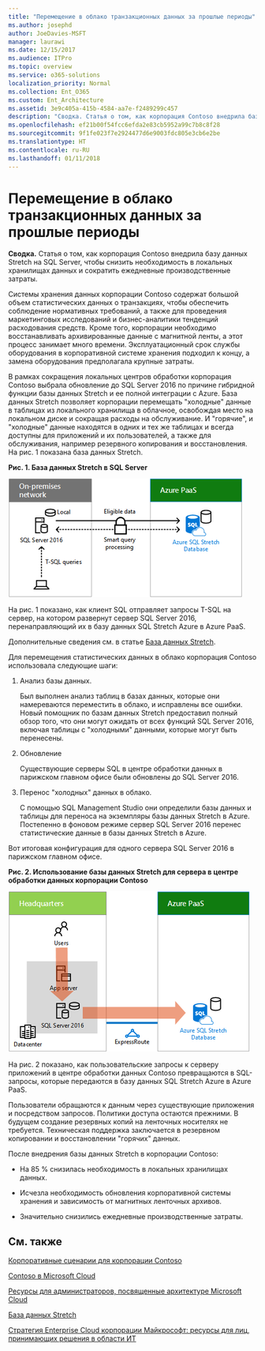 ```yaml
---
title: "Перемещение в облако транзакционных данных за прошлые периоды"
ms.author: josephd
author: JoeDavies-MSFT
manager: laurawi
ms.date: 12/15/2017
ms.audience: ITPro
ms.topic: overview
ms.service: o365-solutions
localization_priority: Normal
ms.collection: Ent_O365
ms.custom: Ent_Architecture
ms.assetid: 3e9c405a-415b-4584-aa7e-f2489299c457
description: "Сводка. Статья о том, как корпорация Contoso внедрила базу данных Stretch на SQL Server, чтобы снизить необходимость в локальных хранилищах данных и сократить ежедневные производственные затраты."
ms.openlocfilehash: ef21b00f54fcc6efda2e83cb5952a99c7b8c8f28
ms.sourcegitcommit: 9f1fe023f7e2924477d6e9003fdc805e3cb6e2be
ms.translationtype: HT
ms.contentlocale: ru-RU
ms.lasthandoff: 01/11/2018
---
```

# <a name="moving-historical-transaction-data-to-the-cloud"></a>Перемещение в облако транзакционных данных за прошлые периоды

 **Сводка.** Статья о том, как корпорация Contoso внедрила базу данных Stretch на SQL Server, чтобы снизить необходимость в локальных хранилищах данных и сократить ежедневные производственные затраты.
  
Системы хранения данных корпорации Contoso содержат большой объем статистических данных о транзакциях, чтобы обеспечить соблюдение нормативных требований, а также для проведения маркетинговых исследований и бизнес-аналитики тенденций расходования средств. Кроме того, корпорации необходимо восстанавливать архивированные данные с магнитной ленты, а этот процесс занимает много времени. Эксплуатационный срок службы оборудования в корпоративной системе хранения подходил к концу, а замена оборудования предполагала крупные затраты. 
  
В рамках сокращения локальных центров обработки корпорация Contoso выбрала обновление до SQL Server 2016 по причине гибридной функции базы данных Stretch и ее полной интеграции с Azure. База данных Stretch позволяет корпорации перемещать "холодные" данные в таблицах из локального хранилища в облачное, освобождая место на локальном диске и сокращая расходы на обслуживание. И "горячие", и "холодные" данные находятся в одних и тех же таблицах и всегда доступны для приложений и их пользователей, а также для обслуживания, например резервного копирования и восстановления. На рис. 1 показана база данных Stretch.
  
**Рис. 1. База данных Stretch в SQL Server**

![База данных SQL Server Stretch как гибридное решение для хранения данных](images/Contoso_Poster/StretchDB01.png)
  
На рис. 1 показано, как клиент SQL отправляет запросы T-SQL на сервер, на котором развернут сервер SQL Server 2016, перенаправляющий их в базу данных SQL Stretch Azure в Azure PaaS.
  
Дополнительные сведения см. в статье [База данных Stretch]((https://msdn.microsoft.com/library/dn935011.aspx)).
  
Для перемещения статистических данных в облако корпорация Contoso использовала следующие шаги:
  
1. Анализ базы данных.
    
    Был выполнен анализ таблиц в базах данных, которые они намереваются переместить в облако, и исправлены все ошибки. Новый помощник по базам данных Stretch предоставил полный обзор того, что они могут ожидать от всех функций SQL Server 2016, включая таблицы с "холодными" данными, которые могут быть перенесены.
    
2. Обновление
    
    Существующие серверы SQL в центре обработки данных в парижском главном офисе были обновлены до SQL Server 2016.
    
3. Перенос "холодных" данных в облако.
    
    С помощью SQL Management Studio они определили базы данных и таблицы для переноса на экземпляры базы данных Stretch в Azure. Постепенно в фоновом режиме сервер SQL Server 2016 перенес статистические данные в базы данных Stretch в Azure.
    
Вот итоговая конфигурация для одного сервера SQL Server 2016 в парижском главном офисе.
  
**Рис. 2. Использование базы данных Stretch для сервера в центре обработки данных корпорации Contoso**

![Настройка Базы данных SQL Server Stretch, выполняемая Contoso для одного компьютера с SQL Server](images/Contoso_Poster/StretchDB02.png)

  
На рис. 2 показано, как пользовательские запросы к серверу приложений в центре обработки данных Contoso превращаются в SQL-запросы, которые передаются в базу данных SQL Stretch Azure в Azure PaaS.
  
Пользователи обращаются к данным через существующие приложения и посредством запросов. Политики доступа остаются прежними. В будущем создание резервных копий на ленточных носителях не требуется. Техническая поддержка заключается в резервном копировании и восстановлении "горячих" данных.
  
После внедрения базы данных Stretch в корпорации Contoso:
  
- На 85 % снизилась необходимость в локальных хранилищах данных.
    
- Исчезла необходимость обновления корпоративной системы хранения и зависимость от магнитных ленточных архивов.
    
- Значительно снизились ежедневные производственные затраты.
    
## <a name="see-also"></a>См. также

[Корпоративные сценарии для корпорации Contoso](enterprise-scenarios-for-the-contoso-corporation.md)
  
[Contoso в Microsoft Cloud](contoso-in-the-microsoft-cloud.md)
  
[Ресурсы для администраторов, посвященные архитектуре Microsoft Cloud](microsoft-cloud-it-architecture-resources.md)

[База данных Stretch]((https://msdn.microsoft.com/library/dn935011.aspx))
  
[Стратегия Enterprise Cloud корпорации Майкрософт: ресурсы для лиц, принимающих решения в области ИТ]((https://sway.com/FJ2xsyWtkJc2taRD))




